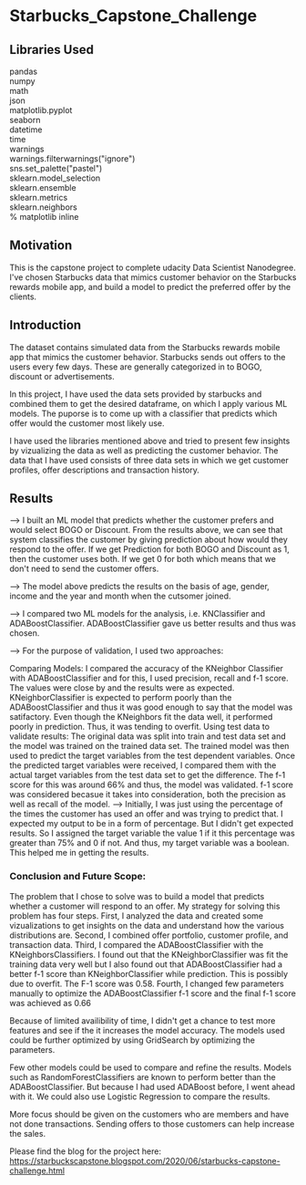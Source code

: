 # Starbucks_Capstone_Challenge <br>

## Libraries Used
pandas <br>
numpy <br>
math<br>
json<br>
matplotlib.pyplot <br>
seaborn <br>
datetime <br>
time <br>
warnings<br>
warnings.filterwarnings("ignore")<br>
sns.set_palette("pastel")<br>
sklearn.model_selection <br>
sklearn.ensemble <br>
sklearn.metrics <br>
sklearn.neighbors<br>
% matplotlib inline<br>

## Motivation
This is the capstone project to complete udacity Data Scientist Nanodegree. I've chosen Starbucks data that mimics customer behavior on the Starbucks rewards mobile app, and build a model to predict the preferred offer by the clients. <br>

## Introduction

The dataset contains simulated data from the Starbucks rewards mobile app that mimics the customer behavior. Starbucks sends out offers to the users every few days. These are generally categorized in to BOGO, discount or advertisements. 

In this project, I have used the data sets provided by starbucks and combined them to get the desired dataframe, on which I apply various ML models. The puporse is to come up with a classifier that predicts which offer would the customer most likely use. 

I have used the libraries mentioned above and tried to present few insights by vizualizing the data as well as predicting the customer behavior. The data that I have used consists of three data sets in which we get customer profiles, offer descriptions and transaction history.

## Results
--> I built an ML model that predicts whether the customer prefers and would select BOGO or Discount. From the results above, we can see that system classifies the customer by giving prediction about how would they respond to the offer. If we get Prediction for both BOGO and Discount as 1, then the customer uses both. If we get 0 for both which means that we don't need to send the customer offers.

--> The model above predicts the results on the basis of age, gender, income and the year and month when the cutsomer joined.

--> I compared two ML models for the analysis, i.e. KNClassifier and ADABoostClassifier. ADABoostClassifier gave us better results and thus was chosen.

--> For the purpose of validation, I used two approaches:

Comparing Models: I compared the accuracy of the KNeighbor Classifier with ADABoostClassifier and for this, I used precision, recall and f-1 score. The values were close by and the results were as expected. KNeighborClassifier is expected to perform poorly than the ADABoostClassifier and thus it was good enough to say that the model was satifactory. Even though the KNeighbors fit the data well, it performed poorly in prediction. Thus, it was tending to overfit.
Using test data to validate results: The original data was split into train and test data set and the model was trained on the trained data set. The trained model was then used to predict the target variables from the test dependent variables. Once the predicted target variables were received, I compared them with the actual target variables from the test data set to get the difference. The f-1 score for this was around 66% and thus, the model was validated. f-1 score was considered becasue it takes into consideration, both the precision as well as recall of the model.
--> Initially, I was just using the percentage of the times the customer has used an offer and was trying to predict that. I expected my output to be in a form of percentage. But I didn't get expected results. So I assigned the target variable the value 1 if it this percentage was greater than 75% and 0 if not. And thus, my target variable was a boolean. This helped me in getting the results.

### Conclusion and Future Scope:

The problem that I chose to solve was to build a model that predicts whether a customer will respond to an offer. My strategy for solving this problem has four steps. First, I analyzed the data and created some vizualizations to get insights on the data and understand how the various distributions are. Second, I combined offer portfolio, customer profile, and transaction data. Third, I compared the ADABoostClassifier with the KNeighborsClassifiers. I found out that the KNeighborClassifier was fit the training data very well but I also found out that ADABoostClassifier had a better f-1 score than KNeighborClassifier while prediction. This is possibly due to overfit. The F-1 score was 0.58. Fourth, I changed few parameters manually to optimize the ADABoostClassifier f-1 score and the final f-1 score was achieved as 0.66  


Because of limited availibility of time, I didn't get a chance to test more features and see if the it increases the model accuracy. The models used could be further optimized by using GridSearch by optimizing the parameters. <br>

Few other models could be used to compare and refine the results. Models such as RandomForestClassifiers are known to perform better than the ADABoostClassifier. But because I had used ADABoost before, I went ahead with it. We could also use Logistic Regression to compare the results.<br>

More focus should be given on the customers who are members and have not done transactions. Sending offers to those customers can help increase the sales.

Please find the blog for the project here:
https://starbuckscapstone.blogspot.com/2020/06/starbucks-capstone-challenge.html
